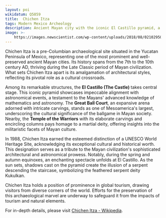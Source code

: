 ```yaml
---
layout: poi
wikidatum: Q5859
title:  Chichen Itza
tags: Modern Mexico Archeology
description: Ancient Mayan city with the iconic El Castillo pyramid, a cultural treasure.
image: >-
    https://images.newscientist.com/wp-content/uploads/2018/08/02102950/gettyimages-938256100.jpg
---
```

<p>Chichen Itza is a pre-Columbian archaeological site situated in the Yucatan Peninsula of Mexico, representing one of the most prominent and well-preserved ancient Mayan cities. Its history spans from the 7th to the 10th century AD, thriving during the Late Classic period of Mayan civilization. What sets Chichen Itza apart is its amalgamation of architectural styles, reflecting its pivotal role as a cultural crossroads.</p>

<p>Among its remarkable structures, the <strong>El Castillo (The Castle)</strong> takes central stage. This iconic pyramid showcases impeccable alignment with astronomical events, a testament to the Mayans' advanced knowledge of mathematics and astronomy. The <strong>Great Ball Court</strong>, an expansive arena adorned with intricate carvings, stands as one of Mesoamerica's largest, underscoring the cultural significance of the ballgame in Mayan society. Nearby, the <strong>Temple of the Warriors</strong> with its elaborate carvings and encircling columns pays homage to a martial deity, offering insights into the militaristic facets of Mayan culture.</p>

<p>In 1988, Chichen Itza earned the esteemed distinction of a UNESCO World Heritage Site, acknowledging its exceptional cultural and historical worth. This designation serves as a tribute to the Mayan civilization's sophisticated architectural and astronomical prowess. Notably, during the spring and autumn equinoxes, an enchanting spectacle unfolds at El Castillo. As the sun sets, shadows cast on the pyramid create the illusion of a serpent descending the staircase, symbolizing the feathered serpent deity Kukulkan.</p>

<p>Chichen Itza holds a position of prominence in global tourism, drawing visitors from diverse corners of the world. Efforts for the preservation of this archaeological marvel are underway to safeguard it from the impacts of tourism and natural elements.</p>

<p>For in-depth details, please visit <a href="https://en.wikipedia.org/wiki/Chichen_Itza">Chichen Itza - Wikipedia</a>.</p>
